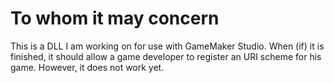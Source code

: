 # To whom it may concern
This is a DLL I am working on for use with GameMaker Studio. When (if) it is finished, it should allow a game developer to register an URI scheme for his game. However, it does not work yet.